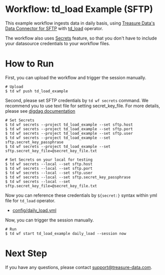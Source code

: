 # Workflow: td_load Example (SFTP)

This example workflow ingests data in daily basis, using [Treasure Data's Data Connector for SFTP](https://docs.treasuredata.com/display/public/INT/SFTP+Server+Import+Integration) with [td_load](https://docs.digdag.io/operators.html#td-load-treasure-data-bulk-loading) operator.

The workflow also uses [Secrets](https://docs.treasuredata.com/display/public/PD/Workflows+and+Machine+Learning-secrets) feature, so that you don't have to include your datasource credentials to your workflow files.

# How to Run

First, you can upload the workflow and trigger the session manually.

    # Upload
    $ td wf push td_load_example

Second, please set SFTP credentials by `td wf secrets` command. We recommend you to use text file for setting secret_key_file. For more details, please see [digdag documentation](https://docs.digdag.io/command_reference.html#secrets)

    # Set Secrets
    $ td wf secrets --project td_load_example --set sftp.host
    $ td wf secrets --project td_load_example --set sftp.port
    $ td wf secrets --project td_load_example --set sftp.user
    $ td wf secrets --project td_load_example --set sftp.secret_key_passphrase
    $ td wf secrets --project td_load_example --set sftp.secret_key_file=@secret_key_file.txt

    # Set Secrets on your local for testing
    $ td wf secrets --local --set sftp.host
    $ td wf secrets --local --set sftp.port
    $ td wf secrets --local --set sftp.user
    $ td wf secrets --local --set sftp.secret_key_passphrase
    $ td wf secrets --local --set sftp.secret_key_file=@secret_key_file.txt

Now you can reference these credentials by `${secret:}` syntax within yml file for `td_load` operator.

- [config/daily_load.yml](config/daily_load.yml)

Now, you can trigger the session manually.

    # Run
    $ td wf start td_load_example daily_load --session now
    
# Next Step

If you have any questions, please contact support@treasure-data.com.
